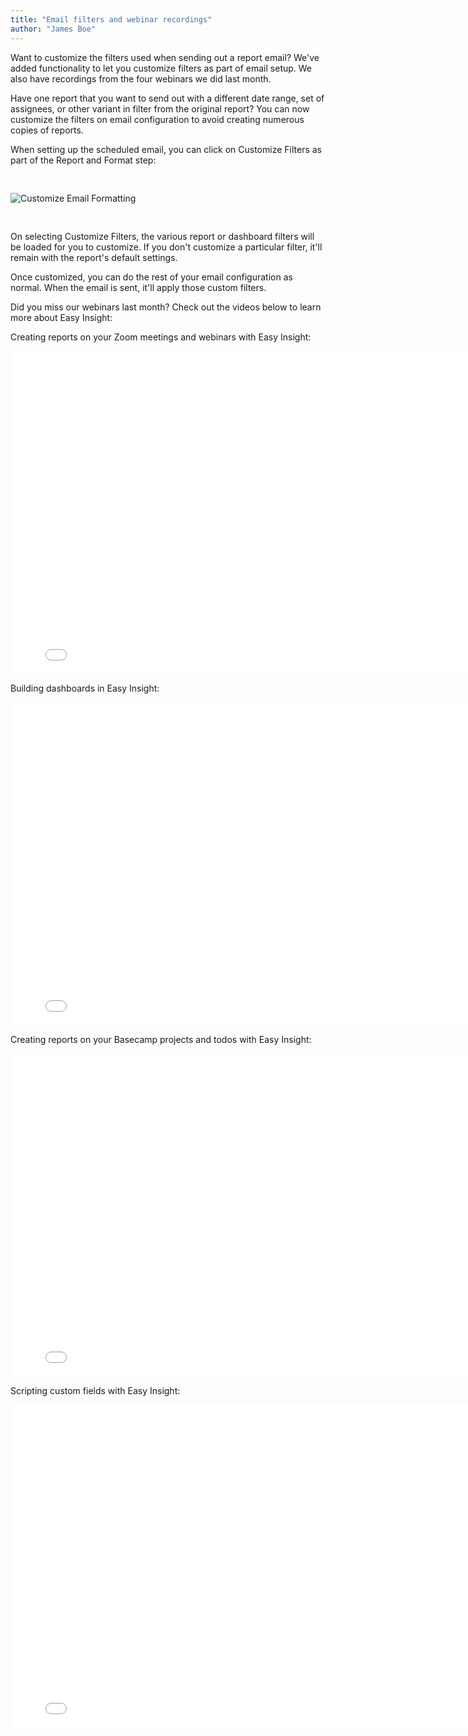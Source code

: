 ```yaml
---
title: "Email filters and webinar recordings"
author: "James Boe"
---
```


Want to customize the filters used when sending out a report email? We've added functionality to let you customize filters as part of email setup. We also have recordings from the four webinars we did last month.<!--more-->

Have one report that you want to send out with a different date range, set of assignees, or other variant in filter from the original report? You can now customize the filters on email configuration to avoid creating numerous copies of reports.

When setting up the scheduled email, you can click on Customize Filters as part of the Report and Format step:

<img style="max-width:500px;margin-top:30px;margin-bottom:30px" src="https://blog.easy-insight.com/images/email_customize_filters.png" alt="Customize Email Formatting" class="img img-responsive"/>

On selecting Customize Filters, the various report or dashboard filters will be loaded for you to customize. If you don't customize a particular filter, it'll remain with the report's default settings.

Once customized, you can do the rest of your email configuration as normal. When the email is sent, it'll apply those custom filters.

Did you miss our webinars last month? Check out the videos below to learn more about Easy Insight:

Creating reports on your Zoom meetings and webinars with Easy Insight:

<iframe width="800" height="517" src="//www.youtube.com/embed/cmhcik9GRjE?modestbranding=1&rel=0&theme=light"
                                frameborder="0" allowfullscreen sandbox="allow-same-origin allow-scripts allow-presentation"></iframe>

Building dashboards in Easy Insight:

<iframe width="800" height="517" src="//www.youtube.com/embed/Pee-CZQW1e0?modestbranding=1&rel=0&theme=light"
                                frameborder="0" allowfullscreen sandbox="allow-same-origin allow-scripts allow-presentation"></iframe>
                                
Creating reports on your Basecamp projects and todos with Easy Insight:

<iframe width="800" height="517" src="//www.youtube.com/embed/ElR1zz9TIig?modestbranding=1&rel=0&theme=light"
                                frameborder="0" allowfullscreen sandbox="allow-same-origin allow-scripts allow-presentation"></iframe>
                                
Scripting custom fields with Easy Insight:

<iframe width="800" height="517" src="//www.youtube.com/embed/bIwzwzCMpMs?modestbranding=1&rel=0&theme=light"
                                frameborder="0" allowfullscreen sandbox="allow-same-origin allow-scripts allow-presentation"></iframe>